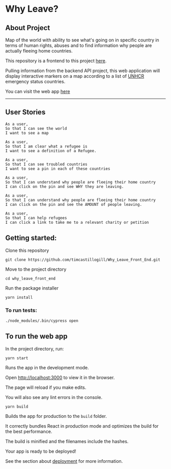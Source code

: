 # **Why Leave?**

## **About Project**

Map of the world with ability to see what's going on in specific country in terms of human rights, abuses and to find information why people are actually fleeing home countries.

This repository is a frontend to this project [here](https://github.com/Joshuamac2/Why-leave-backend).

Pulling information from the backend API project, this web application will display interactive markers on a map according to a list of [UNHCR](https://www.unhcr.org/emergencies.html) emergency status countries.

You can visit the web app [here](https://why-leave.vercel.app/)

---

## **User Stories**

```
As a user,
So that I can see the world
I want to see a map
```

```
As a user,
So that I am clear what a refugee is
I want to see a definition of a Refugee.
```

```
As a user,
So that I can see troubled countries
I want to see a pin in each of these countries
```

```
As a user,
So that I can understand why people are fleeing their home country
I can click on the pin and see WHY they are leaving.
```

```
As a user,
So that I can understand why people are fleeing their home country
I can click on the pin and see the AMOUNT of people leaving.
```

```
As a user,
So that I can help refugees
I can click a link to take me to a relevant charity or petition
```

## **Getting started:**

Clone this repository

```
git clone https://github.com/timcastillogill/Why_Leave_Front_End.git
```

Move to the project directory

```
cd why_leave_front_end
```

Run the package installer

```
yarn install
```

### **To run tests:**

```
./node_modules/.bin/cypress open
```

## **To run the web app**

In the project directory, run:
```
yarn start
```
Runs the app in the development mode.

Open [http://localhost:3000](http://localhost:3000) to view it in the browser.

The page will reload if you make edits.

You will also see any lint errors in the console.

```
yarn build
```
Builds the app for production to the `build` folder.

It correctly bundles React in production mode and optimizes the build for the best performance.

The build is minified and the filenames include the hashes.

Your app is ready to be deployed!

See the section about [deployment](https://facebook.github.io/create-react-app/docs/deployment) for more information.
